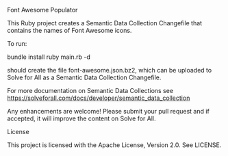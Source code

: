 Font Awesome Populator

This Ruby project creates a Semantic Data Collection Changefile that contains
the names of Font Awesome icons.

To run:

  bundle install
  ruby main.rb -d

should create the file font-awesome.json.bz2, which can be uploaded to
Solve for All as a Semantic Data Collection Changefile.

For more documentation on Semantic Data Collections see
https://solveforall.com/docs/developer/semantic_data_collection

Any enhancements are welcome! Please submit your pull request and if accepted, it will
improve the content on Solve for All.

License

This project is licensed with the Apache License, Version 2.0. See LICENSE.

